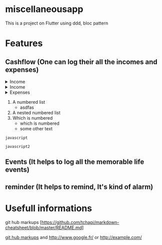 # miscellaneousapp

This is a project on Flutter using ddd, bloc pattern


# Features
## Cashflow (One can log their all the incomes and expenses)

<details>
   <summary>Income</summary>
   <ol>
      <li>show list of incomes</li>
      <li>Add new income to the db</li>
      <li>Modify existing income</li>
      <li>Add income category</li>
   </ol>
</details>

<details>
    <summary>Income</summary>
    <ol>
        <li>Add new income to the db</li>
        <li>show list of incomes</li>
    </ol>
</details>
<details>
    <summary>Expenses</summary>
    <ol>
        <li>Add new expense to the db</li>
        <li>show list of expenses</li>
    </ol>
</details>

1. A numbered list
      * asdfas
2. A nested numbered list
3. Which is numbered
      - which is numbered
      * some other text
```
javascript

```

```javascript2```


## Events (It helps to log all the memorable life events)
## reminder (It helps to remind, It's kind of alarm)


# Usefull informations

git hub markups [https://github.com/tchapi/markdown-cheatsheet/blob/master/README.md]

[git hub markups](https://github.com/tchapi/markdown-cheatsheet/blob/master/README.md "Named link title") and http://www.google.fr/ or <http://example.com/>

